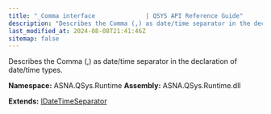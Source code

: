 ```yaml
---
title: "_Comma interface              | QSYS API Reference Guide"
description: "Describes the Comma (,) as date/time separator in the declaration of date/time types. "
last_modified_at: 2024-08-08T21:41:46Z
sitemap: false
---
```


Describes the Comma (,) as date/time separator in the declaration of date/time types.

**Namespace:** ASNA.QSys.Runtime
**Assembly:** ASNA.QSys.Runtime.dll

**Extends:** [IDateTimeSeparator](/reference/runtime/qsys-runtime/i-date-time-separator.html)
<br>
<br>
